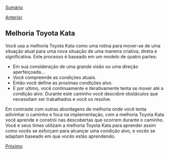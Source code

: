 [Sumário](https://github.com/lucasfantacuci/DevOpsRevelado/blob/master/README.md)


[Anterior](https://github.com/lucasfantacuci/DevOpsRevelado/blob/master/CHAPTER01/1-2-CONTINUOUSDELIVERYMOVEMENT.md)


## Melhoria Toyota Kata


Você usa a melhoria Toyota Kata como uma rotina para mover-se de uma situação atual para uma nova situação de uma maneira criativa, direta e significativa. Este processo é baseado em um modelo de quatro partes: 


- Em sua consideração de uma grande visão ou uma direção aperfeiçoada...
- Você compreende as condições atuais.
- Então você define as proximas condições alvo.
- E por ultimo, você continuamente e iterativamente tenta se mover até a condição alvo. Durante este caminho você descobre obstáculos que necessitam ser trabalhados e você os resolve. 


Em contraste com outras abordagens de melhoria onde você tenta adivinhar o caminho e foca na implementação, com a melhoria Toyota Kata você aprende e constrói nas descobertas que ocorrem durante o caminho. Você e seus times utilizam a melhoria Toyota Kata para aprender assim como vocês se esforçam para alcançar uma condição alvo, e vocês se adaptam baseado em que vocês estão aprendendo.


[Próximo](https://github.com/lucasfantacuci/DevOpsRevelado/blob/master/CHAPTER01/1-4-THEORYOFCONSTRAINTS.md)
